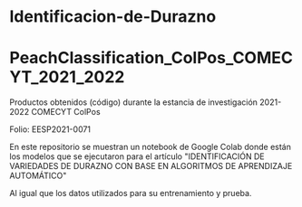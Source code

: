 # Identificacion-de-Durazno
# PeachClassification_ColPos_COMECYT_2021_2022
Productos obtenidos (código) durante la estancia de investigación 2021-2022 COMECYT ColPos

Folio: EESP2021-0071

En este repositorio se muestran un notebook de Google Colab donde están los modelos
que se ejecutaron para el artículo "IDENTIFICACIÓN DE VARIEDADES DE DURAZNO CON BASE EN ALGORITMOS DE APRENDIZAJE AUTOMÁTICO"

Al igual que los datos utilizados para su entrenamiento y prueba.
